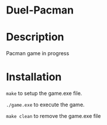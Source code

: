 # Duel-Pacman

# Description
Pacman game in progress

# Installation
`make` to setup the game.exe file.

`./game.exe` to execute the game.

`make clean` to remove the game.exe file
